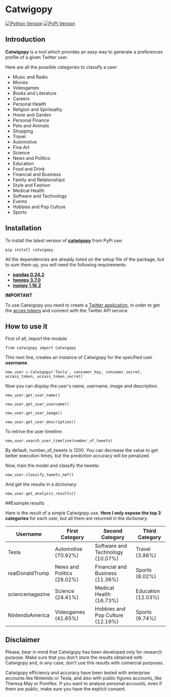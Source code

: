 # Catwigopy

[![Python Version](https://img.shields.io/pypi/pyversions/catwigopy.svg)](https://pypi.org/project/catwigopy/)
[![PyPi Version](https://img.shields.io/pypi/v/catwigopy.svg)](https://pypi.org/project/catwigopy/)

## Introduction

**Catwigopy** is a tool which provides an easy way to generate a preferences profile of a given Twitter user.

Here are all the possible categories to classify a user:
- Music and Radio
- Movies
- Videogames
- Books and Literature
- Careers
- Personal Health
- Religion and Spirituality
- Home and Garden
- Personal Finance
- Pets and Animals
- Shopping
- Travel
- Automotive
- Fine Art
- Science
- News and Politics
- Education
- Food and Drink
- Financial and Business
- Family and Relationships
- Style and Fashion
- Medical Health
- Software and Technology
- Events
- Hobbies and Pop Culture
- Sports

## Installation

To install the latest version of [**catwigopy**](https://pypi.org/project/catwigopy/) from PyPi use:

``pip install catwigopy``

All the dependencies are already listed on the setup file of the package, but to sum them up, you will need the following requirements:

* [**pandas 0.24.2**](https://pypi.org/project/pandas/)
* [**tweepy 3.7.0**](https://pypi.org/project/tweepy/)
* [**numpy 1.16.2**](https://pypi.org/project/numpy/)


**IMPORTANT**

To use Catwigopy you need to create a [Twitter application](https://developer.twitter.com/en/docs/basics/apps/overview), in order to  get the [acces tokens](https://developer.twitter.com/en/docs/basics/authentication/guides/access-tokens.html) and connect with the Twitter API service.

## How to use it
First of all, import the module

``from catwigopy import Catwigopy``

This next line, creates an instance of Catwigopy for the specified user **username**.

``new_user = Catwigopy('Tesla', consumer_key, consumer_secret, access_token, access_token_secret)``

Now you can display the user's name, username, image and description.

``new_user.get_user_name()``

``new_user.get_user_username()``

``new_user.get_user_image()``

``new_user.get_user_description()``

To retrive the user timeline:

`new_user.search_user_timeline(number_of_tweets)`

By default, number_of_tweets is 1200. You can decrease the value to get better execution times, but the prediction 
accuracy will be penalized.

Now, train the model and classify the tweets:

``new_user.classify_tweets_nmf()``

And get the results in a dictionary:

``new_user.get_analysis_results()``

##Example results

Here is the result of a simple Catwigopy use. **Here I only expose the top 3 categories** for each user, but all them are returned in the dictionary.

| Username  | First Category | Second Category | Third Category |
| ----- | -------------- | --------------- | -------------- |
| Tesla  | Automotive (70.92%)  | Software and Technology (10.07%) | Travel (3.86%)|
| realDonaldTrump  | News and Politics (28.02%)  | Financial and Business (11.36%) | Sports (8.02%)|
| sciencemagazine | Science (24.41%) | Medical Health (16.73%) |  Education (12.03%) |
| NintendoAmerica | Videogames (41.65%) | Hobbies and Pop Culture (12.19%) | Sports (9.74%) |

## Disclaimer

Please, bear in mind that Catwigopy has been developed only for research purpose. Make sure that you don't store
the results obtained with Catwigopy and, in any case, don't use this results with comercial purposes.

Catwigopy efficiency and accuracy have been tested with enterprise accounts like Nintendo or Tesla, and also with public figures accounts, like Theresa May or Pontifex.
If you want to analyse personal accounts, even if them are public, make sure you have the explicit consent.
